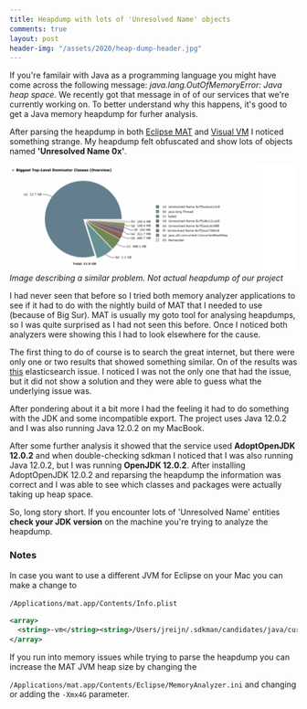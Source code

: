 ```yaml
---
title: Heapdump with lots of 'Unresolved Name' objects
comments: true
layout: post
header-img: "/assets/2020/heap-dump-header.jpg"
---
```


If you're familair with Java as a programming language you might have come across the following message: *java.lang.OutOfMemoryError: Java heap space*. We recently got that message in of of our services that we're currently working on. 
To better understand why this happens, it's good to get a Java memory heapdump for furher analysis.

After parsing the heapdump in both [Eclipse MAT](https://www.eclipse.org/mat/) and [Visual VM](https://visualvm.github.io/) I noticed something strange. My heapdump felt obfuscated and show lots of objects named **'Unresolved Name 0x'**. 

![](/assets/2020/unresolved-name-heapdump.jpg)
*Image describing a similar problem. Not actual heapdump of our project*

I had never seen that before so I tried both memory analyzer applications to see if it had to do with the nightly build of MAT that I needed to use (because of Big Sur). MAT is usually my goto tool for analysing heapdumps, so I was quite surprised as I had not seen this before. Once I noticed both analyzers were showing this I had to look elsewhere for the cause.

The first thing to do of course is to search the great internet, but there were only one or two results that showed something similar. On of the results was [this](https://github.com/elastic/elasticsearch/issues/49699) elasticsearch issue. I noticed I was not the only one that had the issue, but it did not show a solution and they were able to guess what the underlying issue was.

After pondering about it a bit more I had the feeling it had to do something with the JDK and some incompatible export. The project uses Java 12.0.2 and I was also running Java 12.0.2 on my MacBook.

After some further analysis it showed that the service used **AdoptOpenJDK 12.0.2** and when double-checking sdkman I noticed that I was also running Java 12.0.2, but I was running **OpenJDK 12.0.2**. After installing AdoptOpenJDK 12.0.2 and reparsing the heapdump the information was correct and I was able to see which classes and packages were actually taking up heap space.

So, long story short. If you encounter lots of 'Unresolved Name' entities **check your JDK version** on the machine you're trying to analyze the heapdump.

### Notes

In case you want to use a different JVM for Eclipse on your Mac you can make a change  to 

`/Applications/mat.app/Contents/Info.plist`

``` xml
<array>
  <string>-vm</string><string>/Users/jreijn/.sdkman/candidates/java/current/bin/java</string>
</array>
```

If you run into memory issues while trying to parse the heapdump you can increase the MAT JVM heap size by changing the 

`/Applications/mat.app/Contents/Eclipse/MemoryAnalyzer.ini` and changing or adding the `-Xmx4G` parameter.